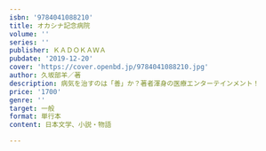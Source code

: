 ```yaml
---
isbn: '9784041088210'
title: オカシナ記念病院
volume: ''
series: ''
publisher: ＫＡＤＯＫＡＷＡ
pubdate: '2019-12-20'
cover: 'https://cover.openbd.jp/9784041088210.jpg'
author: 久坂部羊／著
description: 病気を治すのは「善」か？著者渾身の医療エンターテインメント！
price: '1700'
genre: ''
target: 一般
format: 単行本
content: 日本文学、小説・物語

---
```


